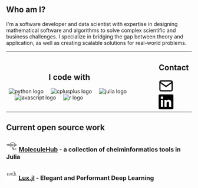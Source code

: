## Who am I?
I'm a software developer and data scientist with expertise in designing mathematical
software and algorithms to solve complex scientific and business challenges. 
I specialize in bridging the gap between theory and application, as well as creating 
scalable solutions for real-world problems.

<div align="center">
<table style="width: 100%; table-layout: fixed;">
<tr>
<td>

<div align="center">

## I code with

</div>

<div align="left">
  <img src="https://cdn.jsdelivr.net/gh/devicons/devicon/icons/python/python-original.svg" height="40" alt="python logo"  />
  <img width="12" />
  <img src="https://cdn.jsdelivr.net/gh/devicons/devicon/icons/cplusplus/cplusplus-original.svg" height="40" alt="cplusplus logo"  />
  <img width="12" />
  <img src="https://cdn.jsdelivr.net/gh/devicons/devicon/icons/julia/julia-original-wordmark.svg" height="40" alt="julia logo"  />
  <img width="12" />
  <img src="https://cdn.jsdelivr.net/gh/devicons/devicon/icons/javascript/javascript-original.svg" height="40" alt="javascript logo"  />
  <img width="12" />
  <img src="https://cdn.jsdelivr.net/gh/devicons/devicon/icons/r/r-original.svg" height="40" alt="r logo"  />
  <img width="12" />
</div>

</td>
<td width="50">

</td>
<td>

## Contact

<a href="mailto:rngil@mailbox.org">
  <img src="./assets/email.svg" height="40" alt="email icon" />
</a>
<a href="https://linkedin.com/in/reneegil">
  <img src="./assets/linkedin.svg" height="40" alt="linkedin icon" />
</a>

</td>
</tr>
</table>
</div>


## Current open source work

### <img src="./assets/moleculehub.png" height="30" alt="molecule hub logo"/> [MoleculeHub](https://github.com/MoleculeHub) - a collection of cheiminformatics tools in Julia

### <img src="./assets/luxjl.png" height="30" alt="molecule hub logo"/> [Lux.jl](https://github.com/LuxDL/Lux.jl) - Elegant and Performant Deep Learning
